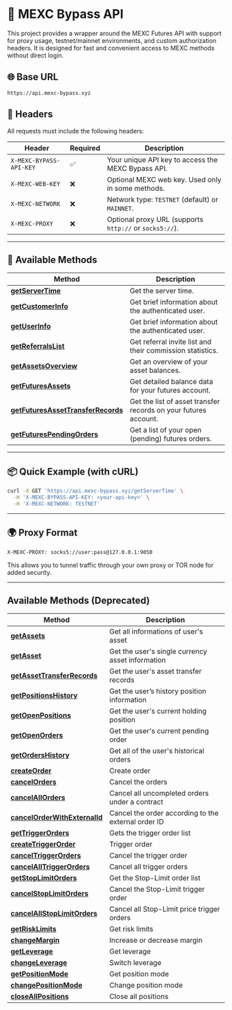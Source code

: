 # 🚀 MEXC Bypass API

This project provides a wrapper around the MEXC Futures API with support for proxy usage, testnet/mainnet environments, and custom authorization headers. It is designed for fast and convenient access to MEXC methods without direct login.

## 🌐 Base URL

```
https://api.mexc-bypass.xyz
```

## 📌 Headers

All requests must include the following headers:

| Header                  | Required | Description                                                                 |
|-------------------------|----------|-----------------------------------------------------------------------------|
| `X-MEXC-BYPASS-API-KEY` | ✅       | Your unique API key to access the MEXC Bypass API.                          |
| `X-MEXC-WEB-KEY`        | ❌       | Optional MEXC web key. Used only in some methods.                           |
| `X-MEXC-NETWORK`        | ❌       | Network type: `TESTNET` (default) or `MAINNET`.                             |
| `X-MEXC-PROXY`          | ❌       | Optional proxy URL (supports `http://` or `socks5://`).                     |

---

## 📁 Available Methods

| Method | Description |
|--------|-------------|
| [**getServerTime**](/docs/methods/getServerTime.md) | Get the server time. |
| [**getCustomerInfo**](/docs/methods/getCustomerInfo.md) | Get brief information about the authenticated user. |
| [**getUserInfo**](/docs/methods/getUserInfo.md) | Get brief information about the authenticated user. |
| [**getReferralsList**](/docs/methods/getReferralsList.md) | Get referral invite list and their commission statistics. |
| [**getAssetsOverview**](/docs/methods/getAssetsOverview.md) | Get an overview of your asset balances. |
| [**getFuturesAssets**](/docs/methods/getFuturesAssets.md) | Get detailed balance data for your futures account. |
| [**getFuturesAssetTransferRecords**](/docs/methods/getFuturesAssetTransferRecords.md) | Get the list of asset transfer records on your futures account. |
| [**getFuturesPendingOrders**](/docs/methods/getFuturesPendingOrders.md) | Get a list of your open (pending) futures orders. |

---

## 📦 Quick Example (with cURL)

```bash
curl -X GET 'https://api.mexc-bypass.xyz/getServerTime' \
  -H 'X-MEXC-BYPASS-API-KEY: <your-api-key>' \
  -H 'X-MEXC-NETWORK: TESTNET'
```

---

## 🌍 Proxy Format

```
X-MEXC-PROXY: socks5://user:pass@127.0.0.1:9050
```

This allows you to tunnel traffic through your own proxy or TOR node for added security.


---



## Available Methods (Deprecated)

| Method | Description |
|--------|-------------|
| [**getAssets**](/docs/methods_deprecated/getAssets.md) | Get all informations of user's asset |
| [**getAsset**](/docs/methods_deprecated/getAsset.md) | Get the user's single currency asset information |
| [**getAssetTransferRecords**](/docs/methods_deprecated/getAssetTransferRecords.md) | Get the user's asset transfer records |
| [**getPositionsHistory**](/docs/methods_deprecated/getPositionsHistory.md) | Get the user’s history position information |
| [**getOpenPositions**](/docs/methods_deprecated/getOpenPositions.md) | Get the user's current holding position |
| [**getOpenOrders**](/docs/methods_deprecated/getOpenOrders.md) | Get the user's current pending order |
| [**getOrdersHistory**](/docs/methods_deprecated/getOrdersHistory.md) | Get all of the user's historical orders |
| [**createOrder**](/docs/methods_deprecated/createOrder.md) | Create order |
| [**cancelOrders**](/docs/methods_deprecated/cancelOrders.md) | Cancel the orders |
| [**cancelAllOrders**](/docs/methods_deprecated/cancelAllOrders.md) | Cancel all uncompleted orders under a contract |
| [**cancelOrderWithExternalId**](/docs/methods_deprecated/cancelOrderWithExternalId.md) | Cancel the order according to the external order ID |
| [**getTriggerOrders**](/docs/methods_deprecated/getTriggerOrders.md) | Gets the trigger order list |
| [**createTriggerOrder**](/docs/methods_deprecated/createTriggerOrder.md) | Trigger order |
| [**cancelTriggerOrders**](/docs/methods_deprecated/cancelTriggerOrders.md) | Cancel the trigger order |
| [**cancelAllTriggerOrders**](/docs/methods_deprecated/cancelAllTriggerOrders.md) | Cancel all trigger orders |
| [**getStopLimitOrders**](/docs/methods_deprecated/getStopLimitOrders.md) | Get the Stop-Limit order list |
| [**cancelStopLimitOrders**](/docs/methods_deprecated/cancelStopLimitOrders.md) | Cancel the Stop-Limit trigger order |
| [**cancelAllStopLimitOrders**](/docs/methods_deprecated/cancelAllStopLimitOrders.md) | Cancel all Stop-Limit price trigger orders |
| [**getRiskLimits**](/docs/methods_deprecated/getRiskLimits.md) | Get risk limits |
| [**changeMargin**](/docs/methods_deprecated/changeMargin.md) | Increase or decrease margin |
| [**getLeverage**](/docs/methods_deprecated/getLeverage.md) | Get leverage |
| [**changeLeverage**](/docs/methods_deprecated/changeLeverage.md) | Switch leverage |
| [**getPositionMode**](/docs/methods_deprecated/getPositionMode.md) | Get position mode |
| [**changePositionMode**](/docs/methods_deprecated/changePositionMode.md) | Change position mode |
| [**closeAllPositions**](/docs/methods_deprecated/closeAllPositions.md) | Close all positions |